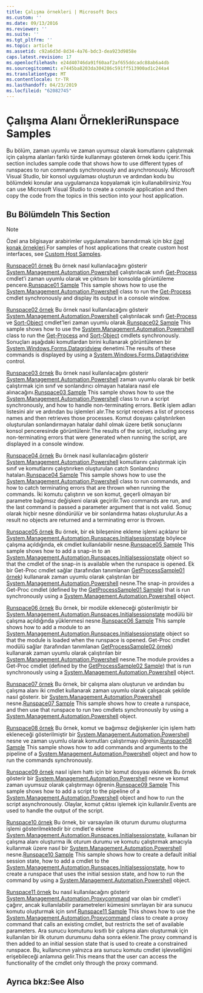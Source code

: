 ```yaml
---
title: Çalışma örnekleri | Microsoft Docs
ms.custom: ''
ms.date: 09/13/2016
ms.reviewer: ''
ms.suite: ''
ms.tgt_pltfrm: ''
ms.topic: article
ms.assetid: c92a6d3d-8d34-4a76-bdc3-dea923d9858e
caps.latest.revision: 17
ms.openlocfilehash: e24d40746da91f60aaf2af655ddcadc88ab6a4db
ms.sourcegitcommit: e7445ba8203da304286c591ff513900ad1c244a4
ms.translationtype: MT
ms.contentlocale: tr-TR
ms.lasthandoff: 04/23/2019
ms.locfileid: "62082745"
---
```

# <a name="runspace-samples"></a><span data-ttu-id="3f09e-102">Çalışma Alanı Örnekleri</span><span class="sxs-lookup"><span data-stu-id="3f09e-102">Runspace Samples</span></span>

<span data-ttu-id="3f09e-103">Bu bölüm, zaman uyumlu ve zaman uyumsuz olarak komutlarını çalıştırmak için çalışma alanları farklı türde kullanmayı gösteren örnek kodu içerir.</span><span class="sxs-lookup"><span data-stu-id="3f09e-103">This section includes sample code that shows how to use different types of runspaces to run commands synchronously and asynchronously.</span></span> <span data-ttu-id="3f09e-104">Microsoft Visual Studio, bir konsol uygulaması oluşturun ve ardından kodu bu bölümdeki konular ana uygulamanıza kopyalamak için kullanabilirsiniz.</span><span class="sxs-lookup"><span data-stu-id="3f09e-104">You can use Microsoft Visual Studio to create a console application and then copy the code from the topics in this section into your host application.</span></span>

## <a name="in-this-section"></a><span data-ttu-id="3f09e-105">Bu Bölümde</span><span class="sxs-lookup"><span data-stu-id="3f09e-105">In This Section</span></span>

> [!NOTE]
> <span data-ttu-id="3f09e-106">Özel ana bilgisayar arabirimler uygulamalarını barındırmak için bkz [özel konak örnekleri](./custom-host-samples.md).</span><span class="sxs-lookup"><span data-stu-id="3f09e-106">For samples of host applications that create custom host interfaces, see [Custom Host Samples](./custom-host-samples.md).</span></span>

 <span data-ttu-id="3f09e-107">[Runspace01 örnek](./runspace01-sample.md) Bu örnek nasıl kullanılacağını gösterir [System.Management.Automation.Powershell](/dotnet/api/system.management.automation.powershell) çalıştırılacak sınıfı [Get-Process](/powershell/module/Microsoft.PowerShell.Management/Get-Process) cmdlet'i zaman uyumlu olarak ve çıktısını bir konsolda görüntüleme pencere.</span><span class="sxs-lookup"><span data-stu-id="3f09e-107">[Runspace01 Sample](./runspace01-sample.md) This sample shows how to use the [System.Management.Automation.Powershell](/dotnet/api/system.management.automation.powershell) class to run the [Get-Process](/powershell/module/Microsoft.PowerShell.Management/Get-Process) cmdlet synchronously and display its output in a console window.</span></span>

 <span data-ttu-id="3f09e-108">[Runspace02 örnek](./runspace02-sample.md) Bu örnek nasıl kullanılacağını gösterir [System.Management.Automation.Powershell](/dotnet/api/system.management.automation.powershell) çalıştırılacak sınıfı [Get-Process](/powershell/module/Microsoft.PowerShell.Management/Get-Process) ve [Sort-Object](/powershell/module/Microsoft.PowerShell.Utility/Sort-Object) cmdlet'leri zaman uyumlu olarak.</span><span class="sxs-lookup"><span data-stu-id="3f09e-108">[Runspace02 Sample](./runspace02-sample.md) This sample shows how to use the [System.Management.Automation.Powershell](/dotnet/api/system.management.automation.powershell) class to run the [Get-Process](/powershell/module/Microsoft.PowerShell.Management/Get-Process) and [Sort-Object](/powershell/module/Microsoft.PowerShell.Utility/Sort-Object) cmdlets synchronously.</span></span> <span data-ttu-id="3f09e-109">Sonuçları aşağıdaki komutlardan birini kullanarak görüntülenen bir [System.Windows.Forms.Datagridview](/dotnet/api/System.Windows.Forms.DataGridView) denetimi.</span><span class="sxs-lookup"><span data-stu-id="3f09e-109">The results of these commands is displayed by using a [System.Windows.Forms.Datagridview](/dotnet/api/System.Windows.Forms.DataGridView) control.</span></span>

 <span data-ttu-id="3f09e-110">[Runspace03 örnek](./runspace03-sample.md) Bu örnek nasıl kullanılacağını gösterir [System.Management.Automation.Powershell](/dotnet/api/system.management.automation.powershell) zaman uyumlu olarak bir betik çalıştırmak için sınıf ve sonlandırıcı olmayan hatalara nasıl ele alınacağını.</span><span class="sxs-lookup"><span data-stu-id="3f09e-110">[Runspace03 Sample](./runspace03-sample.md) This sample shows how to use the [System.Management.Automation.Powershell](/dotnet/api/system.management.automation.powershell) class to run a script synchronously, and how to handle non-terminating errors.</span></span> <span data-ttu-id="3f09e-111">Betik işlem adları listesini alır ve ardından bu işlemleri alır.</span><span class="sxs-lookup"><span data-stu-id="3f09e-111">The script receives a list of process names and then retrieves those processes.</span></span> <span data-ttu-id="3f09e-112">Komut dosyası çalıştırılırken oluşturulan sonlandırmayan hatalar dahil olmak üzere betik sonuçlarını konsol penceresinde görüntülenir.</span><span class="sxs-lookup"><span data-stu-id="3f09e-112">The results of the script, including any non-terminating errors that were generated when running the script, are displayed in a console window.</span></span>

 <span data-ttu-id="3f09e-113">[Runspace04 örnek](./runspace04-sample.md) Bu örnek nasıl kullanılacağını gösterir [System.Management.Automation.Powershell](/dotnet/api/system.management.automation.powershell) komutlarını çalıştırmak için sınıf ve komutlarını çalıştırırken oluşturulan catch Sonlandırıcı hataları.</span><span class="sxs-lookup"><span data-stu-id="3f09e-113">[Runspace04 Sample](./runspace04-sample.md) This sample shows how to use the [System.Management.Automation.Powershell](/dotnet/api/system.management.automation.powershell) class to run commands, and how to catch terminating errors that are thrown when running the commands.</span></span> <span data-ttu-id="3f09e-114">İki komutu çalıştırın ve son komut, geçerli olmayan bir parametre bağımsız değişkeni olarak geçirilir.</span><span class="sxs-lookup"><span data-stu-id="3f09e-114">Two commands are run, and the last command is passed a parameter argument that is not valid.</span></span> <span data-ttu-id="3f09e-115">Sonuç olarak hiçbir nesne döndürülür ve bir sonlandırma hatası oluşturulur.</span><span class="sxs-lookup"><span data-stu-id="3f09e-115">As a result no objects are returned and a terminating error is thrown.</span></span>

 <span data-ttu-id="3f09e-116">[Runspace05 örnek](./runspace05-sample.md) Bu örnek, bir ek bileşenine ekleme işlemi açıklanır bir [System.Management.Automation.Runspaces.Initialsessionstate](/dotnet/api/System.Management.Automation.Runspaces.InitialSessionState) böylece çalışma açıldığında, ek cmdlet kullanılabilir nesne.</span><span class="sxs-lookup"><span data-stu-id="3f09e-116">[Runspace05 Sample](./runspace05-sample.md) This sample shows how to add a snap-in to an [System.Management.Automation.Runspaces.Initialsessionstate](/dotnet/api/System.Management.Automation.Runspaces.InitialSessionState) object so that the cmdlet of the snap-in is available when the runspace is opened.</span></span> <span data-ttu-id="3f09e-117">Ek bir Get-Proc cmdlet sağlar (tarafından tanımlanan [GetProcessSample01 örnek](../cmdlet/getprocesssample01-sample.md)) kullanarak zaman uyumlu olarak çalıştırılan bir [System.Management.Automation.Powershell](/dotnet/api/system.management.automation.powershell) nesne.</span><span class="sxs-lookup"><span data-stu-id="3f09e-117">The snap-in provides a Get-Proc cmdlet (defined by the [GetProcessSample01 Sample](../cmdlet/getprocesssample01-sample.md)) that is run synchronously using a [System.Management.Automation.Powershell](/dotnet/api/system.management.automation.powershell) object.</span></span>

 <span data-ttu-id="3f09e-118">[Runspace06 örnek](./runspace06-sample.md) Bu örnek, bir modüle ekleneceği gösterilmiştir bir [System.Management.Automation.Runspaces.Initialsessionstate](/dotnet/api/System.Management.Automation.Runspaces.InitialSessionState) modülü bir çalışma açıldığında yüklenmesi nesne.</span><span class="sxs-lookup"><span data-stu-id="3f09e-118">[Runspace06 Sample](./runspace06-sample.md) This sample shows how to add a module to an [System.Management.Automation.Runspaces.Initialsessionstate](/dotnet/api/System.Management.Automation.Runspaces.InitialSessionState) object so that the module is loaded when the runspace is opened.</span></span> <span data-ttu-id="3f09e-119">Get-Proc cmdlet modülü sağlar (tarafından tanımlanan [GetProcessSample02 örnek](../cmdlet/getprocesssample02-sample.md)) kullanarak zaman uyumlu olarak çalıştırılan bir [System.Management.Automation.Powershell](/dotnet/api/system.management.automation.powershell) nesne.</span><span class="sxs-lookup"><span data-stu-id="3f09e-119">The module provides a Get-Proc cmdlet (defined by the [GetProcessSample02 Sample](../cmdlet/getprocesssample02-sample.md)) that is run synchronously using a [System.Management.Automation.Powershell](/dotnet/api/system.management.automation.powershell) object.</span></span>

 <span data-ttu-id="3f09e-120">[Runspace07 örnek](./runspace07-sample.md) Bu örnek, bir çalışma alanı oluşturun ve ardından bu çalışma alanı iki cmdlet kullanarak zaman uyumlu olarak çalışacak şekilde nasıl gösterir. bir [System.Management.Automation.Powershell](/dotnet/api/system.management.automation.powershell) nesne.</span><span class="sxs-lookup"><span data-stu-id="3f09e-120">[Runspace07 Sample](./runspace07-sample.md) This sample shows how to create a runspace, and then use that runspace to run two cmdlets synchronously by using a [System.Management.Automation.Powershell](/dotnet/api/system.management.automation.powershell) object.</span></span>

 <span data-ttu-id="3f09e-121">[Runspace08 örnek](./runspace08-sample.md) Bu örnek, komut ve bağımsız değişkenler için işlem hattı ekleneceği gösterilmiştir bir [System.Management.Automation.Powershell](/dotnet/api/system.management.automation.powershell) nesne ve zaman uyumlu olarak komutları çalıştırmayı öğrenin.</span><span class="sxs-lookup"><span data-stu-id="3f09e-121">[Runspace08 Sample](./runspace08-sample.md) This sample shows how to add commands and arguments to the pipeline of a [System.Management.Automation.Powershell](/dotnet/api/system.management.automation.powershell) object and how to run the commands synchronously.</span></span>

 <span data-ttu-id="3f09e-122">[Runspace09 örnek](./runspace09-sample.md) nasıl işlem hattı için bir komut dosyası eklemek Bu örnek gösterir bir [System.Management.Automation.Powershell](/dotnet/api/system.management.automation.powershell) nesne ve komut zaman uyumsuz olarak çalıştırmayı öğrenin.</span><span class="sxs-lookup"><span data-stu-id="3f09e-122">[Runspace09 Sample](./runspace09-sample.md) This sample shows how to add a script to the pipeline of a [System.Management.Automation.Powershell](/dotnet/api/system.management.automation.powershell) object and how to run the script asynchronously.</span></span> <span data-ttu-id="3f09e-123">Olaylar, komut çıktısı işlemek için kullanılır.</span><span class="sxs-lookup"><span data-stu-id="3f09e-123">Events are used to handle the output of the script.</span></span>

 <span data-ttu-id="3f09e-124">[Runspace10 örnek](./runspace10-sample.md) Bu örnek, bir varsayılan ilk oturum durumu oluşturma işlemi gösterilmektedir bir cmdlet'e ekleme [System.Management.Automation.Runspaces.Initialsessionstate](/dotnet/api/System.Management.Automation.Runspaces.InitialSessionState), kullanan bir çalışma alanı oluşturma ilk oturum durumu ve komutu çalıştırmak amacıyla kullanmak üzere nasıl bir [System.Management.Automation.Powershell](/dotnet/api/system.management.automation.powershell) nesne.</span><span class="sxs-lookup"><span data-stu-id="3f09e-124">[Runspace10 Sample](./runspace10-sample.md) This sample shows how to create a default initial session state, how to add a cmdlet to the [System.Management.Automation.Runspaces.Initialsessionstate](/dotnet/api/System.Management.Automation.Runspaces.InitialSessionState), how to create a runspace that uses the initial session state, and how to run the command by using a [System.Management.Automation.Powershell](/dotnet/api/system.management.automation.powershell) object.</span></span>

 <span data-ttu-id="3f09e-125">[Runspace11 örnek](./runspace11-sample.md) bu nasıl kullanılacağını gösterir [System.Management.Automation.Proxycommand](/dotnet/api/System.Management.Automation.ProxyCommand) var olan bir cmdlet'i çağırır, ancak kullanılabilir parametreleri kümesini sınırlayan bir ara sunucu komutu oluşturmak için sınıf.</span><span class="sxs-lookup"><span data-stu-id="3f09e-125">[Runspace11 Sample](./runspace11-sample.md) This shows how to use the [System.Management.Automation.Proxycommand](/dotnet/api/System.Management.Automation.ProxyCommand) class to create a proxy command that calls an existing cmdlet, but restricts the set of available parameters.</span></span> <span data-ttu-id="3f09e-126">Ara sunucu komutunu kısıtlı bir çalışma alanı oluşturmak için kullanılan bir ilk oturum durumunu daha sonra eklenir.</span><span class="sxs-lookup"><span data-stu-id="3f09e-126">The proxy command is then added to an initial session state that is used to create a constrained runspace.</span></span> <span data-ttu-id="3f09e-127">Bu, kullanıcının yalnızca ara sunucu komutu cmdlet işlevselliğini erişebileceği anlamına gelir.</span><span class="sxs-lookup"><span data-stu-id="3f09e-127">This means that the user can access the functionality of the cmdlet only through the proxy command.</span></span>

## <a name="see-also"></a><span data-ttu-id="3f09e-128">Ayrıca bkz:</span><span class="sxs-lookup"><span data-stu-id="3f09e-128">See Also</span></span>
